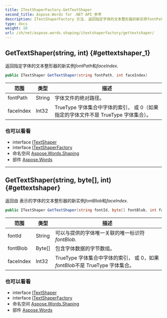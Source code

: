 ```yaml
---
title: ITextShaperFactory.GetTextShaper
second_title: Aspose.Words for .NET API 参考
description: ITextShaperFactory 方法. 返回指定字体的文本整形器的新实例fontPath和faceIndex.
type: docs
weight: 10
url: /zh/net/aspose.words.shaping/itextshaperfactory/gettextshaper/
---
```

## GetTextShaper(string, int) {#gettextshaper_1}

返回指定字体的文本整形器的新实例*fontPath*和*faceIndex*.

```csharp
public ITextShaper GetTextShaper(string fontPath, int faceIndex)
```

| 范围 | 类型 | 描述 |
| --- | --- | --- |
| fontPath | String | 字体文件的绝对路径。 |
| faceIndex | Int32 | TrueType 字体集合中字体的索引， 或 0（如果指定的字体文件不是 TrueType 字体集合）。 |

### 也可以看看

* interface [ITextShaper](../../itextshaper/)
* interface [ITextShaperFactory](../)
* 命名空间 [Aspose.Words.Shaping](../../itextshaperfactory/)
* 部件 [Aspose.Words](../../../)

---

## GetTextShaper(string, byte[], int) {#gettextshaper}

返回由 表示的字体的文本整形器的新实例*fontBlob*和*faceIndex*.

```csharp
public ITextShaper GetTextShaper(string fontId, byte[] fontBlob, int faceIndex)
```

| 范围 | 类型 | 描述 |
| --- | --- | --- |
| fontId | String | 可以与提供的字体唯一关联的唯一标识符*fontBlob*. |
| fontBlob | Byte[] | 包含字体数据的字节数组。 |
| faceIndex | Int32 | TrueType 字体集合中字体的索引， 或 0，如果*fontBlob*不是 TrueType 字体集合。 |

### 也可以看看

* interface [ITextShaper](../../itextshaper/)
* interface [ITextShaperFactory](../)
* 命名空间 [Aspose.Words.Shaping](../../itextshaperfactory/)
* 部件 [Aspose.Words](../../../)


